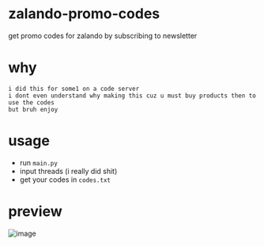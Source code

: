 # zalando-promo-codes
get promo codes for zalando by subscribing to newsletter

# why
```
i did this for some1 on a code server
i dont even understand why making this cuz u must buy products then to use the codes
but bruh enjoy
```

# usage
* run `main.py`
* input threads (i really did shit)
* get your codes in `codes.txt`

# preview
![image](https://user-images.githubusercontent.com/75091300/167483460-bbf03245-0dab-4f51-80b7-e52e1cb6618f.png)
